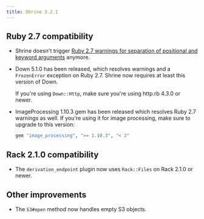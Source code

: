 ```yaml
---
title: Shrine 3.2.1
---
```


## Ruby 2.7 compatibility

* Shrine doesn't trigger [Ruby 2.7 warnings for separation of positional and
  keyword arguments][kwargs] anymore.

* Down 5.1.0 has been released, which resolves warnings and a `FrozenError`
  exception on Ruby 2.7. Shrine now requires at least this version of Down.

  If you're using `Down::Http`, make sure you're using http.rb 4.3.0 or newer.

* ImageProcessing 1.10.3 gem has been released which resolves Ruby 2.7 warnings
  as well. If you're using it for image processing, make sure to upgrade to
  this version:

  ```rb
  gem "image_processing", ">= 1.10.3", "< 2"
  ```

## Rack 2.1.0 compatibility

* The `derivation_endpoint` plugin now uses `Rack::Files` on Rack 2.1.0 or
  newer.

## Other improvements 

* The `S3#open` method now handles empty S3 objects.

[kwargs]: https://www.ruby-lang.org/en/news/2019/12/12/separation-of-positional-and-keyword-arguments-in-ruby-3-0/

